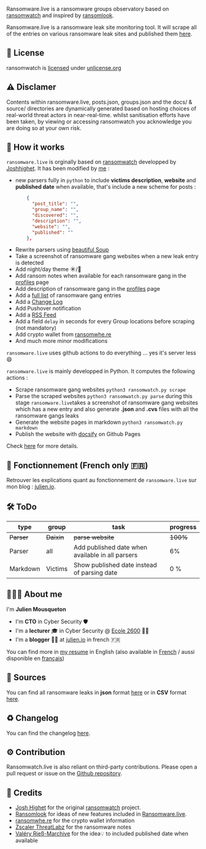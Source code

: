 
Ransomware.live is a ransomware groups observatory based on [ransomwatch](https://github.com/joshhighet/ransomwatch) and inspired by [ransomlook](https://github.com/RansomLook/RansomLook). 

Ransomware.live is a ransomware leak site monitoring tool. It will scrape all of the entries on various ransomware leak sites and published them [here](recentposts.md).

## 📜 License

ransomwatch is [licensed](https://github.com/jmousqueton/ransomwatch/blob/main/LICENSE) under [unlicense.org](https://unlicense.org/)

## ⚠️ Disclamer

Contents within ransomware.live, posts.json, groups.json and the docs/ & source/ directories are dynamically generated based on hosting choices of real-world threat actors in near-real-time.
whilst sanitisation efforts have been taken, by viewing or accessing ransomwatch you acknowledge you are doing so at your own risk.

## 🤖  How it works

`ransomware.live` is orginally based on [ransomwatch](https://github.com/joshhighet/ransomwatch) developped by [Joshhighet](https://github.com/joshhighet). It has been modified by [me](about.md?id=%f0%9f%91%a8%f0%9f%8f%bc%f0%9f%92%bc-about-me) : 
* new parsers fully in `python` to include **victims description**, **website** and **published date** when available, that's include a new scheme for posts : 
  ```json
      {
        "post_title": "",
        "group_name": "",
        "discovered": "",
        "description": "",
        "website": "",
        "published": ""
      },
  ```  
* Rewrite parsers using [beautiful Soup](https://www.crummy.com/software/BeautifulSoup/) 
* Take a screenshot of ransomware gang websites when a new leak entry is detected 
* Add night/day theme ☀️/🌙
* Add ransom notes when available for each ransomware gang in the [profiles](profiles.md) page
* Add description of ransomware gang in the [profiles](profiles.md) page
* Add a [full list](allposts.md) of ransomware gang entries 
* Add a [Change Log](CHANGELOG.md)
* Add Pushover notification 
* Add a [RSS Feed](https://www.ransomware.live/rss.xml)
* Add a field `delay` in seconds for every Group locations before scraping (not mandatory)
* Add crypto wallet from [ransomwhe.re](https://ransomwhe.re/)
* And much more minor modifications


`ransomware.live` uses github actions to do everything ... yes it's server less 😄

`ransomware.live` is mainly developped in Python. It computes the following actions : 

* Scrape ransomware gang websites `python3 ransomwatch.py scrape`
* Parse the scraped websites `python3 ransomwatch.py parse`
  during this stage `ransomware.live`takes a screenshot of ransomware gang websites which has a new entry and also generate **.json** and **.cvs** files with all the ransomware gangs leaks
* Generate the website pages in markdown `python3 ransomwatch.py markdown` 
* Publish the website with [docsify](https://docsify.js.org/) on Github Pages 

Check [here](howitworks.md) for more details. 

## 🤖 Fonctionnement (French only 🇫🇷)

Retrouver les explications quant au fonctionnement de `ransomware.live` sur mon blog : [julien.io](https://julien.io/ransomware-live/). 

## 🛠️ ToDo 


| type | group |  task | progress | 
|--|--|--|--| 
| ~~Parser~~ | ~~Daixin~~ | ~~parse website~~ | ~~100%~~ | 
| Parser | all | Add published date when available in all parsers | 6% | 
| Markdown | Victims | Show published date instead of parsing date | 0 % | 

## 👨🏼‍💼 About me 

I'm **Julien Mousqueton**

- I'm **CTO** in Cyber Security 🛡 
- I'm a **lecturer** 🎓 in Cyber Security @ [Ecole 2600](https://www.ecole2600.com) 🏴‍☠️
- I'm a **blogger** ✍🏻 at [julien.io](https://julien.io) in french 🇫🇷 

You can find more in [my resume](https://cv.julien.io) in English (also available in [French](https://cv.julien.io/fr) / aussi disponible en [français](https://cv.julien.io/fr))

## 🔭 Sources 

You can find all ransomware leaks in **json** format [here](https://raw.githubusercontent.com/JMousqueton/ransomwatch/main/posts.json) or in **CSV** format [here](https://www.ransomware.live/posts.csv).

## ♻️ Changelog 

You can find the changelog [here](CHANGELOG.md).

## ⚙️ Contribution

Ransomwatch.live is also reliant on third-party contributions. Please open a pull request or issue on the [Github repository](https://github.com/jmousqueton/ransomwatch/issues).

## 🤩 Credits

- [Josh Highet](https://github.com/joshhighet) for the original [ransomwatch](https://github.com/joshhighet/ransomwatch) project. 
- [Ransomlook](https://github.com/RansomLook/Ransomlook) for ideas of new features included in [Ransomware.live](https://www.ransomware.live).
- [ransomwhe.re](https://ransomwhe.re/) for the crypto wallet information 
- [Zscaler ThreatLabz](https://github.com/threatlabz/ransomware_notes) for the ransomware notes 
- [Valéry Rieß-Marchive](https://twitter.com/ValeryMarchive) for the idea💡 to included published date when available 

